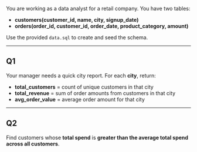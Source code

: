 You are working as a data analyst for a retail company. You have two tables:

- **customers(customer_id, name, city, signup_date)**
- **orders(order_id, customer_id, order_date, product_category, amount)**

Use the provided `data.sql` to create and seed the schema.

---

## Q1
Your manager needs a quick city report. For each **city**, return:

- **total_customers** = count of unique customers in that city  
- **total_revenue** = sum of order amounts from customers in that city  
- **avg_order_value** = average order amount for that city  

---

## Q2
Find customers whose **total spend** is **greater than the average total spend across all customers**. 
